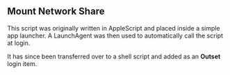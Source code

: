 ## Mount Network Share

This script was originally written in AppleScript and placed inside a simple app launcher. A LaunchAgent was then used to automatically call the script at login. 

It has since been transferred over to a shell script and added as an **Outset** login item.